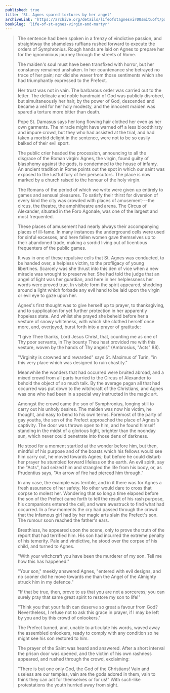 ```yaml
---
published: true
title: 'St. Agnes spared tortures by her angel'
archiveLink: 'https://archive.org/details/lifeofstagnesvir00smituoft/page/54?view=theater'
bookSlug: 'life-of-st-agnes-virgin-and-martyr'
---
```


> The sentence had been spoken in a frenzy of vindictive passion, and straightway the shameless ruffians rushed forward to execute the orders of Symphronius. Rough hands are laid on Agnes to prepare her for the ignominious journey through the streets of Rome.
>
> The maiden's soul must have been transfixed with horror, but her constancy remained unshaken. In her countenance she betrayed no trace of her pain; nor did she waver from those sentiments which she had triumphantly expressed to the Prefect.
>
> Her trust was not in vain. The barbarous order was carried out to the letter. The delicate and noble handmaid of God was publicly disrobed, but simultaneously her hair, by the power of God, descended and became a veil for her holy modesty, and the innocent maiden was spared a torture more bitter than death.
>
> Pope St. Damasus says her long flowing hair clothed her even as her own garments. The miracle might have warned off a less bloodthirsty and impure crowd, but they who had assisted at the trial, and had taken a morbid delight in the sentence, were not to be so easily balked of their evil sport.
>
> The public crier headed the procession, announcing to all the disgrace of the Roman virgin: Agnes, the virgin, found guilty of blasphemy against the gods, is condemned to the house of infamy. An ancient tradition in Rome points out the spot in which our saint was exposed to the lustful fury of her persecutors. The place is now marked by a church raised to the honour of the holy virgin.
>
> The Romans of the period of which we write were given up entirely to games and sensual pleasures. To satisfy their thirst for diversion of every kind the city was crowded with places of amusement---the circus, the theatre, the amphitheatre and arena. The Circus of Alexander, situated in the Foro Agonale, was one of the largest and most frequented.
>
> These places of amusement had nearly always their accompanying places of ill-fame. In many instances the underground cells were used for sinful excesses, and here fallen women gave themselves up to their abandoned trade, making a sordid living out of licentious frequenters of the public games.
>
> It was in one of these repulsive cells that St. Agnes was conducted, to be handed over, a helpless victim, to the profligacy of young libertines. Scarcely was she thrust into this den of vice when a new miracle was wrought to preserve her. She had told the judge that an angel of light was her guardian, and here in her helplessness her words were proved true. In visible form the spirit appeared, shedding around a light which forbade any evil hand to be laid upon the virgin or evil eye to gaze upon her.
>
> Agnes's first thought was to give herself up to prayer, to thanksgiving, and to supplication for yet further protection in her apparently hopeless state. And whilst she prayed she beheld before her a vesture of snowy whiteness, with which she clothed herself once more, and, overjoyed, burst forth into a prayer of gratitude:
>
> "I give Thee thanks, Lord Jesus Christ, that, counting me as one of Thy poor servants, in Thy bounty Thou hast provided me with this vesture, woven by the hands of Thy angels" (Ambrosius, "Acts" 88).
>
> "Virginity is crowned and rewarded" says St. Maximus of Turin, "in this very place which was designed to ruin chastity."
>
> Meanwhile the wonders that had occurred were bruited abroad, and a mixed crowd from all parts hurried to the Circus of Alexander to behold the object of so much talk. By the average pagan all that had occurred was put down to the witchcraft of the Christians, and Agnes was one who had been in a special way instructed in the magic art.
>
> Amongst the crowd came the son of Symphronius, longing still to carry out his unholy desires. The maiden was now his victim, he thought, and easy to bend to his own terms. Foremost of the party of gay youths, the son of the Prefect approached the place of Agnes's captivity. The door was thrown open to him, and he found himself standing in the midst of a glorious light, brighter than the noonday sun, which never could penetrate into those dens of darkness.
>
> He stood for a moment startled at the wonder before him, but then, mindful of his purpose and of the boasts which his fellows would see him carry out, he moved towards Agnes; but before he could disturb her prayer he stumbled forward lifeless on the earth. An evil spirit, say the "Acts", had seized him and strangled the life from his body, or, as Prudentius says, "An arrow of fire had pierced him through."
>
> In any case, the example was terrible, and in it there was for Agnes a fresh assurance of her safety. No other would dare to cross that corpse to molest her. Wondering that so long a time elapsed before the son of the Prefect came forth to tell the result of his rash purpose, his companions entered the cell, and were awestruck to find what had occurred. In a few moments the cry had passed through the crowd that the infamous girl had by her magic arts slain the Prefect's son. The rumour soon reached the father's ears.
>
> Breathless, he appeared upon the scene, only to prove the truth of the report that had terrified him. His son had incurred the extreme penalty of his temerity. Pale and vindictive, he stood over the corpse of his child, and turned to Agnes.
>
> "With your witchcraft you have been the murderer of my son. Tell me how this has happened."
>
> "Your son," meekly answered Agnes, "entered with evil designs, and no sooner did he move towards me than the Angel of the Almighty struck him in my defence."
>
> "If that be true, then, prove to us that you are not a sorceress; you can surely pray that same great spirit to restore my son to life!"
>
> "Think you that your faith can deserve so great a favour from God? Nevertheless, I refuse not to ask this grace in prayer, if I may be left by you and by this crowd of onlookers."
>
> The Prefect turned, and, unable to articulate his words, waved away the assembled onlookers, ready to comply with any condition so he might see his son restored to him.
>
> The prayer of the Saint was heard and answered. After a short interval the prison door was opened, and the victim of his own rashness appeared, and rushed through the crowd, exclaiming:
>
> "There is but one only God, the God of the Christians! Vain and useless are our temples, vain are the gods adored in them, vain to think they can act for themselves or for us!" With such-like protestations the youth hurried away from sight.